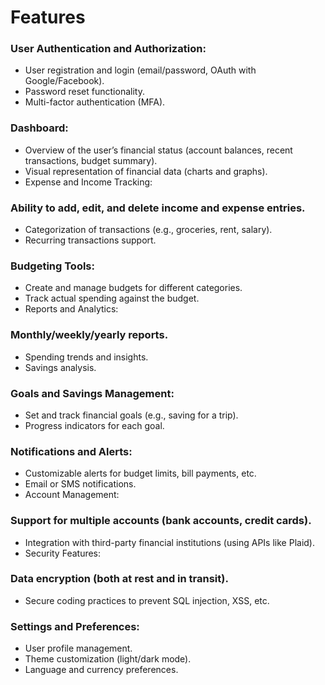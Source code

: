 # Features

### User Authentication and Authorization:

- User registration and login (email/password, OAuth with Google/Facebook).
- Password reset functionality.
- Multi-factor authentication (MFA).

### Dashboard:

- Overview of the user’s financial status (account balances, recent transactions, budget summary).
- Visual representation of financial data (charts and graphs).
- Expense and Income Tracking:

### Ability to add, edit, and delete income and expense entries.

- Categorization of transactions (e.g., groceries, rent, salary).
- Recurring transactions support.

### Budgeting Tools:

- Create and manage budgets for different categories.
- Track actual spending against the budget.
- Reports and Analytics:

### Monthly/weekly/yearly reports.

- Spending trends and insights.
- Savings analysis.

### Goals and Savings Management:

- Set and track financial goals (e.g., saving for a trip).
- Progress indicators for each goal.

### Notifications and Alerts:

- Customizable alerts for budget limits, bill payments, etc.
- Email or SMS notifications.
- Account Management:

### Support for multiple accounts (bank accounts, credit cards).

- Integration with third-party financial institutions (using APIs like Plaid).
- Security Features:

### Data encryption (both at rest and in transit).

- Secure coding practices to prevent SQL injection, XSS, etc.

### Settings and Preferences:

- User profile management.
- Theme customization (light/dark mode).
- Language and currency preferences.
